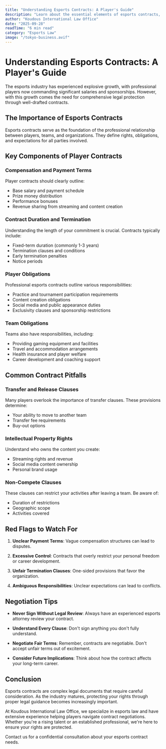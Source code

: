 ```yaml
---
title: "Understanding Esports Contracts: A Player's Guide"
description: "Learn about the essential elements of esports contracts, player rights, and how to negotiate fair terms in the competitive gaming industry."
author: "Koudous International Law Office"
date: "2025-09-28"
readTime: "6 min read"
category: "Esports Law"
image: "/tokyo-business.avif"
---
```


# Understanding Esports Contracts: A Player's Guide

The esports industry has experienced explosive growth, with professional players now commanding significant salaries and sponsorships. However, with this growth comes the need for comprehensive legal protection through well-drafted contracts.

## The Importance of Esports Contracts

Esports contracts serve as the foundation of the professional relationship between players, teams, and organizations. They define rights, obligations, and expectations for all parties involved.

## Key Components of Player Contracts

### Compensation and Payment Terms

Player contracts should clearly outline:
- Base salary and payment schedule
- Prize money distribution
- Performance bonuses
- Revenue sharing from streaming and content creation

### Contract Duration and Termination

Understanding the length of your commitment is crucial. Contracts typically include:
- Fixed-term duration (commonly 1-3 years)
- Termination clauses and conditions
- Early termination penalties
- Notice periods

### Player Obligations

Professional esports contracts outline various responsibilities:
- Practice and tournament participation requirements
- Content creation obligations
- Social media and public appearance duties
- Exclusivity clauses and sponsorship restrictions

### Team Obligations

Teams also have responsibilities, including:
- Providing gaming equipment and facilities
- Travel and accommodation arrangements
- Health insurance and player welfare
- Career development and coaching support

## Common Contract Pitfalls

### Transfer and Release Clauses

Many players overlook the importance of transfer clauses. These provisions determine:
- Your ability to move to another team
- Transfer fee requirements
- Buy-out options

### Intellectual Property Rights

Understand who owns the content you create:
- Streaming rights and revenue
- Social media content ownership
- Personal brand usage

### Non-Compete Clauses

These clauses can restrict your activities after leaving a team. Be aware of:
- Duration of restrictions
- Geographic scope
- Activities covered

## Red Flags to Watch For

1. **Unclear Payment Terms**: Vague compensation structures can lead to disputes.

2. **Excessive Control**: Contracts that overly restrict your personal freedom or career development.

3. **Unfair Termination Clauses**: One-sided provisions that favor the organization.

4. **Ambiguous Responsibilities**: Unclear expectations can lead to conflicts.

## Negotiation Tips

- **Never Sign Without Legal Review**: Always have an experienced esports attorney review your contract.

- **Understand Every Clause**: Don't sign anything you don't fully understand.

- **Negotiate Fair Terms**: Remember, contracts are negotiable. Don't accept unfair terms out of excitement.

- **Consider Future Implications**: Think about how the contract affects your long-term career.

## Conclusion

Esports contracts are complex legal documents that require careful consideration. As the industry matures, protecting your rights through proper legal guidance becomes increasingly important.

At Koudous International Law Office, we specialize in esports law and have extensive experience helping players navigate contract negotiations. Whether you're a rising talent or an established professional, we're here to ensure your rights are protected.

Contact us for a confidential consultation about your esports contract needs.

